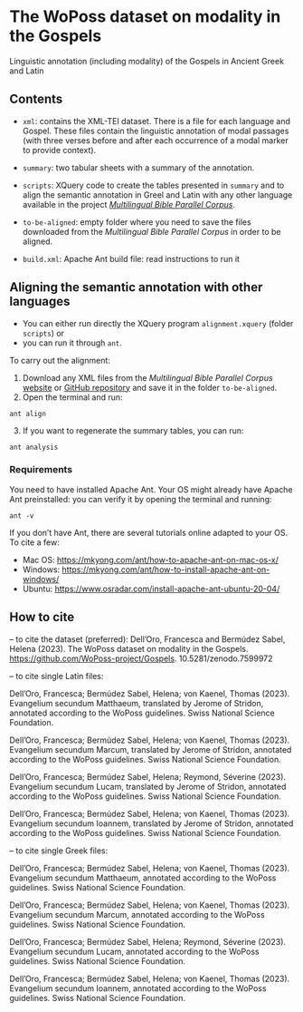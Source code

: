 # The WoPoss dataset on modality in the Gospels

Linguistic annotation (including modality) of the Gospels in Ancient Greek and Latin

## Contents

- `xml`: contains the XML-TEI dataset. There is a file for each language and Gospel. These files contain the linguistic annotation of modal passages (with three verses before and after each occurrence of a modal marker to provide context).

- `summary`: two tabular sheets with a summary of the annotation.

- `scripts`: XQuery code to create the tables presented in `summary` and to align the semantic annotation in Greel and Latin with any other language available in the project [_Multilingual Bible Parallel Corpus_](https://christos-c.com/bible/).

- `to-be-aligned`: empty folder where you need to save the files downloaded from the _Multilingual Bible Parallel Corpus_ in order to be aligned.

- `build.xml`: Apache Ant build file: read instructions to run it

## Aligning the semantic annotation with other languages
- You can either run directly the XQuery program `alignment.xquery` (folder `scripts`) or
- you can run it through `ant`. 

To carry out the alignment:
1. Download any XML files from the _Multilingual Bible Parallel Corpus_ [website](https://christos-c.com/bible/) or [GitHub repository](https://github.com/christos-c/bible-corpus) and save it in the folder `to-be-aligned`.
2. Open the terminal and run:
```
ant align
```
3. If you want to regenerate the summary tables, you can run:
```
ant analysis
```

### Requirements
You need to have installed Apache Ant. Your OS might already have Apache Ant preinstalled: you can verify it by opening the terminal and running:
```
ant -v
```

If you don’t have Ant, there are several tutorials online adapted to your OS. To cite a few:
- Mac OS: https://mkyong.com/ant/how-to-apache-ant-on-mac-os-x/
- Windows: https://mkyong.com/ant/how-to-install-apache-ant-on-windows/ 
- Ubuntu: https://www.osradar.com/install-apache-ant-ubuntu-20-04/ 

## How to cite 

– to cite the dataset (preferred): Dell’Oro, Francesca and Bermúdez Sabel, Helena (2023). The WoPoss dataset on modality in the Gospels. https://github.com/WoPoss-project/Gospels. 10.5281/zenodo.7599972

– to cite single Latin files: 

Dell’Oro, Francesca; Bermúdez Sabel, Helena; von Kaenel, Thomas (2023). Evangelium secundum Matthaeum, translated by Jerome of Stridon, annotated according to the WoPoss guidelines. Swiss National Science Foundation.

Dell’Oro, Francesca; Bermúdez Sabel, Helena; von Kaenel, Thomas (2023). Evangelium secundum Marcum, translated by Jerome of Stridon, annotated according to the WoPoss guidelines. Swiss National Science Foundation.

Dell’Oro, Francesca; Bermúdez Sabel, Helena; Reymond, Séverine (2023). Evangelium secundum Lucam, translated by Jerome of Stridon, annotated according to the WoPoss guidelines. Swiss National Science Foundation.

Dell’Oro, Francesca; Bermúdez Sabel, Helena; von Kaenel, Thomas (2023). Evangelium secundum Ioannem, translated by Jerome of Stridon, annotated according to the WoPoss guidelines. Swiss National Science Foundation.

– to cite single Greek files: 

Dell’Oro, Francesca; Bermúdez Sabel, Helena; von Kaenel, Thomas (2023). Evangelium secundum Matthaeum, annotated according to the WoPoss guidelines. Swiss National Science Foundation.

Dell’Oro, Francesca; Bermúdez Sabel, Helena; von Kaenel, Thomas (2023). Evangelium secundum Marcum, annotated according to the WoPoss guidelines. Swiss National Science Foundation.

Dell’Oro, Francesca; Bermúdez Sabel, Helena; Reymond, Séverine (2023). Evangelium secundum Lucam, annotated according to the WoPoss guidelines. Swiss National Science Foundation.

Dell’Oro, Francesca; Bermúdez Sabel, Helena; von Kaenel, Thomas (2023). Evangelium secundum Ioannem, annotated according to the WoPoss guidelines. Swiss National Science Foundation.



